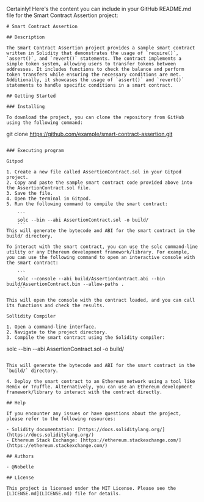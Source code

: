 Certainly! Here's the content you can include in your GitHub README.md file for the Smart Contract Assertion project:

```
# Smart Contract Assertion

## Description

The Smart Contract Assertion project provides a sample smart contract written in Solidity that demonstrates the usage of `require()`, `assert()`, and `revert()` statements. The contract implements a simple token system, allowing users to transfer tokens between addresses. It includes functions to check the balance and perform token transfers while ensuring the necessary conditions are met. Additionally, it showcases the usage of `assert()` and `revert()` statements to handle specific conditions in a smart contract.

## Getting Started

### Installing

To download the project, you can clone the repository from GitHub using the following command:

```
git clone https://github.com/example/smart-contract-assertion.git
```

### Executing program

Gitpod

1. Create a new file called AssertionContract.sol in your Gitpod project.
2. Copy and paste the sample smart contract code provided above into the AssertionContract.sol file.
3. Save the file.
4. Open the terminal in Gitpod.
5. Run the following command to compile the smart contract:

    ```
    solc --bin --abi AssertionContract.sol -o build/
    ```
This will generate the bytecode and ABI for the smart contract in the build/ directory.

To interact with the smart contract, you can use the solc command-line utility or any Ethereum development framework/library. For example, you can use the following command to open an interactive console with the smart contract:

    ```
    solc --console --abi build/AssertionContract.abi --bin build/AssertionContract.bin --allow-paths .
    ```

This will open the console with the contract loaded, and you can call its functions and check the results.

Sollidity Compiler

1. Open a command-line interface.
2. Navigate to the project directory.
3. Compile the smart contract using the Solidity compiler:

   ```
   solc --bin --abi AssertionContract.sol -o build/
   ```

   This will generate the bytecode and ABI for the smart contract in the `build/` directory.

4. Deploy the smart contract to an Ethereum network using a tool like Remix or Truffle. Alternatively, you can use an Ethereum development framework/library to interact with the contract directly.

## Help

If you encounter any issues or have questions about the project, please refer to the following resources:

- Solidity documentation: [https://docs.soliditylang.org/](https://docs.soliditylang.org/)
- Ethereum Stack Exchange: [https://ethereum.stackexchange.com/](https://ethereum.stackexchange.com/)

## Authors

- @Nobelle

## License

This project is licensed under the MIT License. Please see the [LICENSE.md](LICENSE.md) file for details.
```
